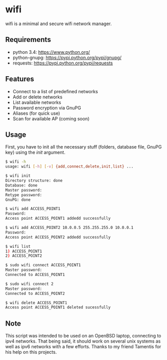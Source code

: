 wifi
====
wifi is a minimal and secure wifi network manager.

## Requirements
 * python 3.4: https://www.python.org/
 * python-gnupg: https://pypi.python.org/pypi/gnupg/
 * requests: https://pypi.python.org/pypi/requests

## Features
* Connect to a list of predefined networks
* Add or delete networks
* List available networks
* Password encryption via GnuPG
* Aliases (for quick use)
* Scan for available AP (coming soon)

## Usage
First, you have to init all the necessary stuff (folders, database file, GnuPG key) using the _init_ argument.
```sh
$ wifi -h
usage: wifi [-h] [-v] {add,connect,delete,init,list} ...

$ wifi init
Directory structure: done
Database: done
Master password:
Retype password:
GnuPG: done

$ wifi add ACCESS_POINT1
Password:
Access point ACCESS_POINT1 addedd successfully

$ wifi add ACCESS_POINT2 10.0.0.5 255.255.255.0 10.0.0.1
Password:
Access point ACCESS_POINT2 addedd successfully

$ wifi list
1) ACCESS_POINT1
2) ACCESS_POINT2

$ sudo wifi connect ACCESS_POINT1
Master password:
Connected to ACCESS_POINT1

$ sudo wifi connect 2
Master password:
Connected to ACCESS_POINT2

$ wifi delete ACCESS_POINT1
Access point ACCESS_POINT1 deleted sucessfully
```

## Note
This script was intended to be used on an OpenBSD laptop, connecting
to ipv4 networks. That being said, it should work on several unix systems
as well as ipv6 networks with a few efforts. Thanks to my friend Tamentis
for his help on this projects.
